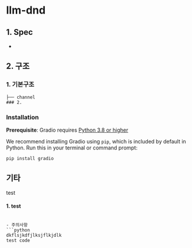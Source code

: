 # llm-dnd 
   
## 1. Spec   
- 
   
## 2. 구조   


### 1. 기본구조   
```
├── channel
### 2. 

```

### Installation

**Prerequisite**: Gradio requires [Python 3.8 or higher](https://www.python.org/downloads/)


We recommend installing Gradio using `pip`, which is included by default in Python. Run this in your terminal or command prompt:

```
pip install gradio
```

## 기타
test
#### 1. test   
```

- 주의사항
```python 
dkflsjkdfjlksjflkjdlk
test code
```

